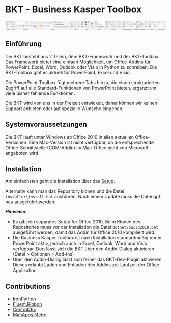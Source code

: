 # BKT - Business Kasper Toolbox

<img src="documentation/screenshot.png">

## Einführung

Die BKT besteht aus 2 Teilen, dem BKT-Framework und der BKT-Toolbox. Das Framework bietet eine einfach Möglichkeit, um Office-Addins für PowerPoint, Excel, Word, Outlook oder Visio in Python zu schreiben. Die BKT-Toolbox gibt es aktuell für PowerPoint, Excel und Visio.

Die PowerPoint-Toolbox fügt mehrere Tabs hinzu, die einen strukturierten Zugriff auf alle Standard-Funktionen von PowerPoint bieten, ergänzt um viele bisher fehlende Funktionen.

Die BKT wird von uns in der Freizeit entwickelt, daher können wir keinen Support anbieten oder auf spezielle Wünsche eingehen.

## Systemvoraussetzungen

Die BKT läuft unter Windows ab Office 2010 in allen aktuellen Office-Versionen. Eine Mac-Version ist nicht verfügbar, da die entsprechende Office-Schnittstelle (COM-Addin) im Mac-Office nicht von Microsoft angeboten wird.

## Installation

Am einfachsten geht die Installation über das [Setup](https://github.com/mrflory/bkt-toolbox/releases/latest).

Alternativ kann man das Repository klonen und die Datei `installer\install.bat` ausführen. Nach einem Update muss die Datei ggf. neu ausgeführt werden.

***Hinweise:***

 * Es gibt ein separates Setup for Office 2010. Beim Klonen des Repositories muss vor der Installation die Datei `dotnet\build2010.bat`     ausgeführt werden, damit das Addin für Office 2010 kompiliert wird.
 * Die Business Kasper Toolbox ist nach Installation standardmäßig nur in PowerPoint aktiv, 
    jedoch auch in Excel, Outlook, Word und Visio verfügbar. Dort lässt sich die BKT über den
    Addin-Dialog aktivieren (Datei > Optionen > Add-Ins)
 * Über den Addin-Dialog lässt sich ferner das BKT-Dev-Plugin aktivieren. Dieses erlaubt
    Laden und Entladen des Addins zur Laufzeit der Office-Applikation

## Contributions

 * [IronPython](https://github.com/IronLanguages/ironpython2)
 * [Fluent.Ribbon](https://github.com/fluentribbon/Fluent.Ribbon)
 * [ControlzEx](https://github.com/ControlzEx/ControlzEx)
 * [MahApps.Metro](https://github.com/MahApps/MahApps.Metro)
